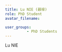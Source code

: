 ```yaml
---
title: Lu NIE (聂禄)
role: PhD Student
avatar_filename: 

user_groups:
          - PhD Students
---
```




Lu NIE